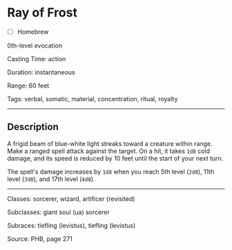 # Ray of Frost

- [ ] Homebrew

0th-level evocation

Casting Time: action

Duration: instantaneous

Range: 60 feet

Tags: verbal, somatic, material, concentration, ritual, royalty

---

## Description
A frigid beam of blue-white light streaks toward a creature within range. Make a ranged spell attack against the target. On a hit, it takes `1d8` cold damage, and its speed is reduced by 10 feet until the start of your next turn.

The spell's damage increases by `1d8` when you reach 5th level (`2d8`), 11th level (`3d8`), and 17th level (`4d8`).

---

Classes: sorcerer, wizard, artificer (revisited)

Subclasses: giant soul (ua) sorcerer

Subraces: tiefling (levistus), tiefling (levistus)

Source: PHB, page 271
